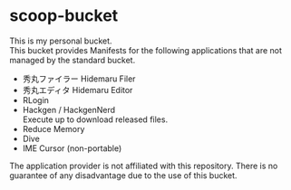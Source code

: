 # scoop-bucket

This is my personal bucket.  
This bucket provides Manifests for the following applications that are not managed by the standard bucket.

- 秀丸ファイラー Hidemaru Filer
- 秀丸エディタ Hidemaru Editor
- RLogin
- Hackgen / HackgenNerd  
  Execute up to download released files.
- Reduce Memory
- Dive
- IME Cursor (non-portable)

The application provider is not affiliated with this repository.
There is no guarantee of any disadvantage due to the use of this bucket.
